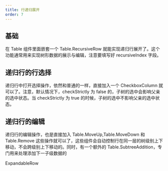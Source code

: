 ```yaml
---
title: 行递归展开
order: 7
---
```


## 基础

<code src="./basic.tsx"></code>

在 Table 组件里面嵌套一个 Table.RecursiveRow 就能实现递归行展开了。这个功能通常用来实现树形数据的展示与编辑，注意要填写好 recursiveIndex 字段。

## 递归行的行选择

<code src="./selection.tsx"></code>

递归行中打开选择操作，依然和普通的一样，直接加入一个 CheckboxColumn 就可以了。注意，默认情况下，checkStrictly 为 false 的，子树的选中会影响父亲的选中状态。当 checkStrictly 为 true 的时候，子树的选中不影响父亲的选中状态。

## 递归行的编辑

<code src="./edit.tsx"></code>

递归行的编辑操作，也是直接加入 Table.MoveUp,Table.MoveDown 和 Table.Remove 这些操作就可以了，这些组件会自动控制行在同一层的树级别上下移动，不会跨级别上下移动的。同时，有一个额外的 Table.SubtreeAddition，专门用来处理添加下一子级数据的

<API src="../../../../src/Table/components/RecursiveRow.tsx">ExpandableRow</API>
